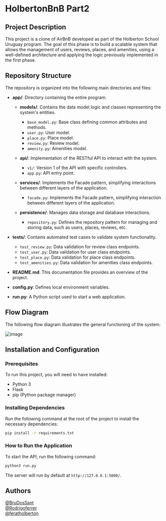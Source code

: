 # HolbertonBnB Part2 

## Project Description

This project is a clone of AirBnB developed as part of the Holberton School Uruguay program. The goal of this phase is to build a scalable system that allows the management of users, reviews, places, and amenities, using a well-defined architecture and applying the logic previously implemented in the first phase.

## Repository Structure

The repository is organized into the following main directories and files:

- **app/**: Directory containing the entire program.

  - **models/**: Contains the data model logic and classes representing the system's entities.

    - `base_model.py`: Base class defining common attributes and methods.
    - `user.py`: User model.
    - `place.py`: Place model.
    - `review.py`: Review model.
    - `amenity.py`: Amenities model.

  - **api/**: Implementation of the RESTful API to interact with the system.

    - `v1/`: Version 1 of the API with specific controllers.
    - `app.py`: API entry point.

  - **services/**: Implements the Facade pattern, simplifying interactions between different layers of the application.
    - `facade.py`: Implements the Facade pattern, simplifying interaction between different layers of the application.

  - **persistence/**: Manages data storage and database interactions.
    - `repository.py`: Defines the repository pattern for managing and storing data, such as users, places, reviews, etc.

- **tests/**: Contains automated test cases to validate system functionality.

  - `test_review.py`: Data validation for review class endpoints.
  - `test_user.py`: Data validation for user class endpoints.
  - `test_place.py`: Data validation for place class endpoints.
  - `test_amenities.py`: Data validation for amenities class endpoints.

- **README.md**: This documentation file provides an overview of the project.

- **config.py**: Defines local environment variables.

- **run.py**: A Python script used to start a web application.

## Flow Diagram

The following flow diagram illustrates the general functioning of the system:

![image](https://github.com/user-attachments/assets/ff6c19cb-88f8-4e94-b66a-6af4a462ae4c)

## Installation and Configuration

### Prerequisites

To run this project, you will need to have installed:

- Python 3
- Flask
- pip (Python package manager)

### Installing Dependencies

Run the following command at the root of the project to install the necessary dependencies:

```bash
pip install -r requirements.txt
```

### How to Run the Application

To start the API, run the following command:

```bash
python3 run.py
```

The server will run by default at `http://127.0.0.1:5000/`.

## Authors

[@BruDosSant](https://github.com/BruDosSant)  
[@Rodrigoferrer](https://github.com/Rodrigoferrer)  
[@feratholberton](https://github.com/feratholberton)

